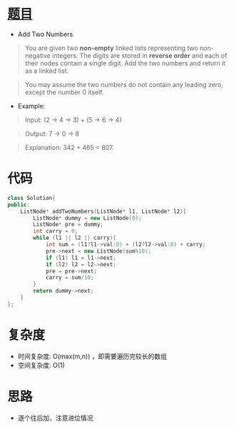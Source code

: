 # [题目](https://leetcode.com/problems/add-two-numbers/)
* Add Two Numbers

>You are given two **non-empty** linked lists representing two non-negative integers. The digits are stored in **reverse order** and each of their nodes contain a single digit. Add the two numbers and return it as a linked list.

>You may assume the two numbers do not contain any leading zero, except the number 0 itself.

* Example:

>Input: (2 -> 4 -> 3) + (5 -> 6 -> 4)

> Output: 7 -> 0 -> 8

>Explanation: 342 + 465 = 807.

# 代码
```cpp
class Solution{
public:
    ListNode* addTwoNumbers(ListNode* l1, ListNode* l2){
        ListNode* dummy = new ListNode(0);
        ListNode* pre = dummy;
        int carry = 0;
        while (l1 || l2 || carry){
            int sum = (l1?l1->val:0) + (l2?l2->val:0) + carry;
            pre->next = new ListNode(sum%10);
            if (l1) l1 = l1->next;
            if (l2) l2 = l2->next;
            pre = pre->next;
            carry = sum/10;
        }
        return dummy->next;
    }
};
```

# 复杂度
* 时间复杂度: O(max(m,n)) ，即需要遍历完较长的数组 
* 空间复杂度: O(1)

# 思路
* 逐个往后加，注意进位情况